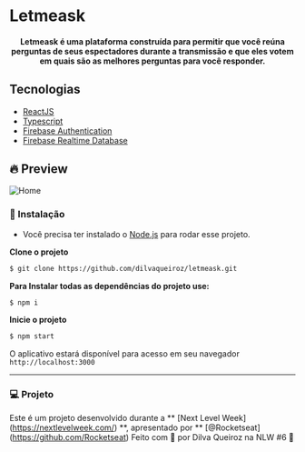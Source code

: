 # Letmeask

<h4 align="center">
  Letmeask é uma plataforma construída para permitir que você reúna perguntas de seus espectadores durante a transmissão e que eles votem em quais são as melhores perguntas para você responder.
</h4>

## Tecnologias

- [ReactJS](https://reactjs.org/)
- [Typescript](https://www.typescriptlang.org/)
- [Firebase Authentication](https://firebase.google.com/products/auth)
- [Firebase Realtime Database](https://firebase.google.com/products/realtime-database)


## 🔥 Preview
![Home](https://user-images.githubusercontent.com/48795370/123716691-9ba27d00-d851-11eb-9fff-f9abed3656d1.png)

### 🚀 Instalação

- Você precisa ter instalado o [Node.js](https://nodejs.org/en/download/) para rodar esse projeto.

**Clone o projeto**

```bash
$ git clone https://github.com/dilvaqueiroz/letmeask.git
```

**Para Instalar todas as dependências do projeto use:**

```sh
$ npm i
```
**Inicie o projeto**
```sh
$ npm start
```

O aplicativo estará disponível para acesso em seu navegador `http://localhost:3000`

---
### 💻 Projeto
Este é um projeto desenvolvido durante a ** [Next Level Week] (https://nextlevelweek.com/) **, apresentado por ** [@Rocketseat] (https://github.com/Rocketseat)
Feito com 💜 por Dilva Queiroz na NLW #6 👋
